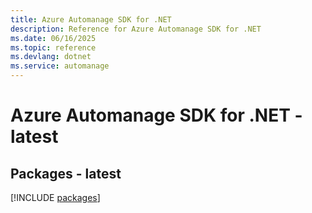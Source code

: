 ```yaml
---
title: Azure Automanage SDK for .NET
description: Reference for Azure Automanage SDK for .NET
ms.date: 06/16/2025
ms.topic: reference
ms.devlang: dotnet
ms.service: automanage
---
```

# Azure Automanage SDK for .NET - latest
## Packages - latest
[!INCLUDE [packages](automanage-index.md)]